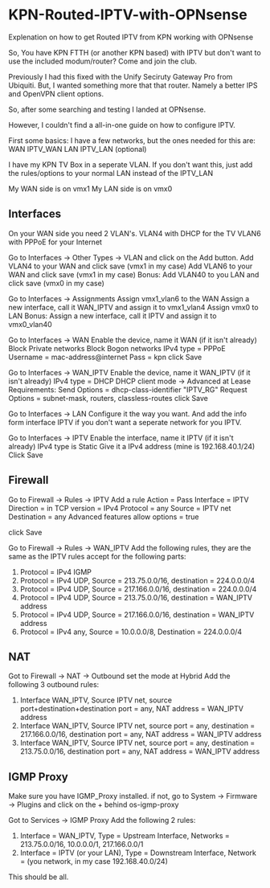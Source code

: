 # KPN-Routed-IPTV-with-OPNsense
Explenation on how to get Routed IPTV from KPN working with OPNsense

So, You have KPN FTTH (or another KPN based) with IPTV but don't want to use the included modum/router?
Come and join the club.

Previously I had this fixed with the Unify Seciruty Gateway Pro from Ubiquiti.
But, I wanted something more that that router. Namely a better IPS and OpenVPN client options.

So, after some searching and testing I landed at OPNsense.

However, I couldn't find a all-in-one guide on how to configure IPTV.

First some basics:
I have a few networks, but the ones needed for this are:
WAN
IPTV_WAN
LAN
IPTV_LAN (optional)

I have my KPN TV Box in a seperate VLAN. If you don't want this, just add the rules/options to your normal LAN instead of the IPTV_LAN

My WAN side is on vmx1
My LAN side is on vmx0

## Interfaces
On your WAN side you need 2 VLAN's.
VLAN4 with DHCP for the TV
VLAN6 with PPPoE for your Internet

Go to Interfaces -> Other Types -> VLAN and click on the Add button.
Add VLAN4 to your WAN and click save (vmx1 in my case)
Add VLAN6 to your WAN and click save (vmx1 in my case)
Bonus: Add VLAN40 to you LAN and click save (vmx0 in my case)

Go to Interfaces -> Assignments
Assign vmx1_vlan6 to the WAN
Assign a new interface, call it WAN_IPTV and assign it to vmx1_vlan4
Assign vmx0 to LAN
Bonus: Assign a new interface, call it IPTV and assign it to vmx0_vlan40

Go to Interfaces -> WAN
Enable the device, name it WAN (if it isn't already)
Block Private networks
Block Bogon networks
IPv4 type = PPPoE
Username = mac-address@internet
Pass = kpn
click Save

Go to Interfaces -> WAN_IPTV
Enable the device, name it WAN_IPTV (if it isn't already)
IPv4 type = DHCP
DHCP client mode -> Advanced
at Lease Requirements:
Send Options = dhcp-class-identifier "IPTV_RG"
Request Options = subnet-mask, routers, classless-routes
click Save

Go to Interfaces -> LAN
Configure it the way you want. And add the info form interface IPTV if you don't want a seperate network for you IPTV.

Go to Interfaces -> IPTV
Enable the interface, name it IPTV (if it isn't already)
IPv4 type is Static
Give it a IPv4 address (mine is 192.168.40.1/24)
Click Save

## Firewall
Go to Firewall -> Rules -> IPTV
Add a rule
Action = Pass
Interface = IPTV
Direction = in
TCP version = IPv4
Protocol = any
Source = IPTV net
Destination = any
Advanced features
allow options = true

click Save

Go to Firewall -> Rules -> WAN_IPTV
Add the following rules, they are the same as the IPTV rules accept for the following parts:
1. Protocol = IPv4 IGMP
2. Protocol = IPv4 UDP, Source = 213.75.0.0/16, destination = 224.0.0.0/4
3. Protocol = IPv4 UDP, Source = 217.166.0.0/16, destination = 224.0.0.0/4
4. Protocol = IPv4 UDP, Source = 213.75.0.0/16, destination = WAN_IPTV address
5. Protocol = IPv4 UDP, Source = 217.166.0.0/16, destination = WAN_IPTV address
6. Protocol = IPv4 any, Source = 10.0.0.0/8, Destination = 224.0.0.0/4

## NAT
Got to Firewall -> NAT -> Outbound
set the mode at Hybrid
Add the following 3 outbound rules:
1. Interface WAN_IPTV, Source IPTV net, source port+destination+destination port = any, NAT address = WAN_IPTV address
2. Interface WAN_IPTV, Source IPTV net, source port = any, destination = 217.166.0.0/16, destination port = any, NAT address = WAN_IPTV address
3. Interface WAN_IPTV, Source IPTV net, source port = any, destination = 213.75.0.0/16, destination port = any, NAT address = WAN_IPTV address

## IGMP Proxy
Make sure you have IGMP_Proxy installed.
if not, go to System -> Firmware -> Plugins and click on the + behind os-igmp-proxy

Got to Services -> IGMP Proxy
Add the following 2 rules:
1. Interface = WAN_IPTV, Type = Upstream Interface, Networks = 213.75.0.0/16, 10.0.0.0/1, 217.166.0.0/1
2. Interface = IPTV (or your LAN), Type = Downstream Interface, Network = (you network, in my case 192.168.40.0/24)

This should be all.
